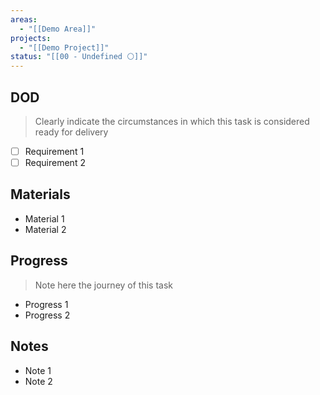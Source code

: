 ```yaml
---
areas:
  - "[[Demo Area]]"
projects:
  - "[[Demo Project]]"
status: "[[00 - Undefined ⚪]]"
---
```

## DOD

> Clearly indicate the circumstances in which this task is considered ready for delivery

- [ ] Requirement 1
- [ ] Requirement 2
## Materials

- Material 1
- Material 2
## Progress

> Note here the journey of this task

- Progress 1
- Progress 2
## Notes

- Note 1
- Note 2